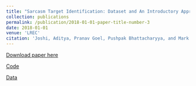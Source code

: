```yaml
---
title: "Sarcasm Target Identification: Dataset and An Introductory Approach"
collection: publications
permalink: /publication/2018-01-01-paper-title-number-3
date: 2018-01-01
venue: 'LREC'
citation: 'Joshi, Aditya, Pranav Goel, Pushpak Bhattacharyya, and Mark J. Carman. "Sarcasm Target Identification: Dataset and An Introductory Approach." LREC 2018-11th edition of the Language Resources and Evaluation Conference. 2018.'
---
```


[Download paper here](https://pranav-goel.github.io/files/Sarcasm_Target_Identification_LREC2018.pdf)

[Code](https://github.com/Pranav-Goel/Sarcasm_Target_Identification)

[Data](https://github.com/Pranav-Goel/Sarcasm-Target-Detection)
